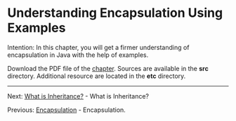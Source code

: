 # Understanding Encapsulation Using Examples

Intention: In this chapter, you will get a firmer understanding of encapsulation in Java with the help of examples.

Download the PDF file of the [chapter](chapter_10.pdf). Sources are available in the <b>src</b> directory. 
Additional resource are located in the <b>etc</b> directory.

<hr>

Next: [What is Inheritance?](chapter_11.md "What is Inheritance?") - What is Inheritance?

Previous: [Encapsulation](chapter_9.md "Encapsulation") - Encapsulation.   
